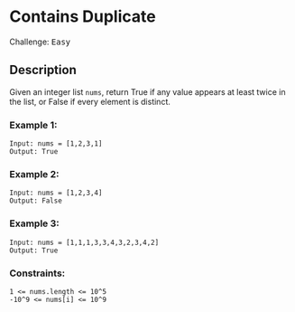 # Contains Duplicate

Challenge: <kbd>Easy</kbd>

## Description

Given an integer list `nums`, return True if any value appears at least twice in the list,
or False if every element is distinct.

### Example 1:
    Input: nums = [1,2,3,1]
    Output: True

### Example 2:
    Input: nums = [1,2,3,4]
    Output: False

### Example 3:
    Input: nums = [1,1,1,3,3,4,3,2,3,4,2]
    Output: True

### Constraints:
    1 <= nums.length <= 10^5
    -10^9 <= nums[i] <= 10^9